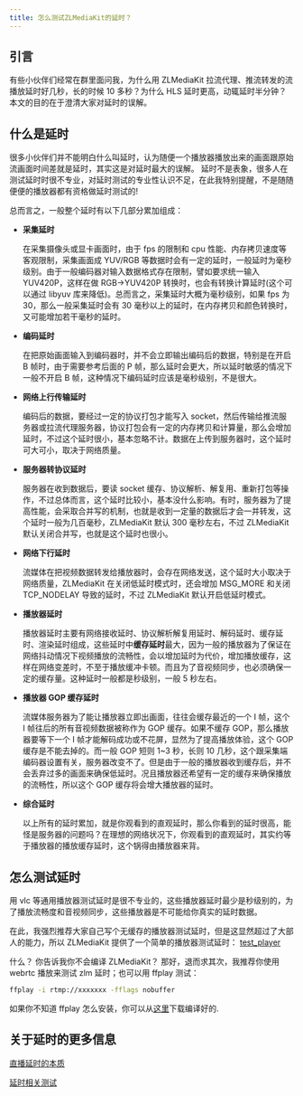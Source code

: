```yaml
---
title: 怎么测试ZLMediaKit的延时？
---
```


## 引言

有些小伙伴们经常在群里面问我，为什么用 ZLMediaKit 拉流代理、推流转发的流播放延时好几秒，长的时候 10 多秒？为什么 HLS 延时更高，动辄延时半分钟？本文的目的在于澄清大家对延时的误解。

## 什么是延时

很多小伙伴们并不能明白什么叫延时，认为随便一个播放器播放出来的画面跟原始流画面时间差就是延时，其实这是对延时最大的误解。
延时不是表象，很多人在测试延时时很不专业，对延时测试的专业性认识不足，在此我特别提醒，不是随随便便的播放器都有资格做延时测试的!

总而言之，一般整个延时有以下几部分累加组成：

- **采集延时**

  在采集摄像头或显卡画面时，由于 fps 的限制和 cpu 性能、内存拷贝速度等客观限制，采集画面成 YUV/RGB 等数据时会有一定的延时，一般延时为毫秒级别。由于一般编码器对输入数据格式存在限制，譬如要求统一输入 YUV420P，这样在做 RGB->YUV420P 转换时，也会有转换计算延时(这个可以通过 libyuv 库来降低)。总而言之，采集延时大概为毫秒级别，如果 fps 为 30，那么一般采集延时会有 30 毫秒以上的延时，在内存拷贝和颜色转换时，又可能增加若干毫秒的延时。

- **编码延时**

  在把原始画面输入到编码器时，并不会立即输出编码后的数据，特别是在开启 B 帧时，由于需要参考后面的 P 帧，那么延时会更大，所以延时敏感的情况下一般不开启 B 帧，这种情况下编码延时应该是毫秒级别，不是很大。

- **网络上行传输延时**

  编码后的数据，要经过一定的协议打包才能写入 socket，然后传输给推流服务器或拉流代理服务器，协议打包会有一定的内存拷贝和计算量，那么会增加延时，不过这个延时很小，基本忽略不计。数据在上传到服务器时，这个延时可大可小，取决于网络质量。

- **服务器转协议延时**

  服务器在收到数据后，要读 socket 缓存、协议解析、解复用、重新打包等操作，不过总体而言，这个延时比较小，基本没什么影响。有时，服务器为了提高性能，会采取合并写的机制，也就是收到一定量的数据后才会一并转发，这个延时一般为几百毫秒，ZLMediaKit 默认 300 毫秒左右，不过 ZLMediaKit 默认关闭合并写，也就是这个延时也很小。

- **网络下行延时**

  流媒体在把视频数据转发给播放器时，会存在网络发送，这个延时大小取决于网络质量，ZLMediaKit 在关闭低延时模式时，还会增加 MSG_MORE 和关闭 TCP_NODELAY 导致的延时，不过 ZLMediaKit 默认开启低延时模式。

- **播放器延时**

  播放器延时主要有网络接收延时、协议解析解复用延时、解码延时、缓存延时、渲染延时组成，这些延时中**缓存延时**最大，因为一般的播放器为了保证在网络抖动情况下视频播放的流畅性，会以增加延时为代价，增加播放缓存，这样在网络变差时，不至于播放缓冲卡顿。而且为了音视频同步，也必须确保一定的缓存量。这种延时一般都是秒级别，一般 5 秒左右。

- **播放器 GOP 缓存延时**

  流媒体服务器为了能让播放器立即出画面，往往会缓存最近的一个 I 帧，这个 I 帧往后的所有音视频数据被称作为 GOP 缓存。如果不缓存 GOP，那么播放器要等下一个 I 帧才能解码成功或不花屏，显然为了提高播放体验，这个 GOP 缓存是不能去掉的。而一般 GOP 短则 1~3 秒，长则 10 几秒，这个跟采集端编码器设置有关，服务器改变不了。但是由于一般的播放器收到缓存后，并不会丢弃过多的画面来确保低延时。况且播放器还希望有一定的缓存来确保播放的流畅性，所以这个 GOP 缓存将会增大播放器的延时。

- **综合延时**

  以上所有的延时累加，就是你观看到的直观延时，那么你看到的延时很高，能怪是服务器的问题吗？在理想的网络状况下，你观看到的直观延时，其实约等于播放器的播放缓存延时，这个锅得由播放器来背。

## 怎么测试延时

用 vlc 等通用播放器测试延时是很不专业的，这些播放器延时最少是秒级别的，为了播放流畅度和音视频同步，这些播放器是不可能给你真实的延时数据。

在此，我强烈推荐大家自己写个无缓存的播放器测试延时，但是这显然超过了大部人的能力，所以 ZLMediaKit 提供了一个简单的播放器测试延时：
[test_player](https://github.com/ZLMediaKit/ZLMediaKit/blob/master/player/test_player.cpp)

什么？ 你告诉我你不会编译 ZLMediaKit？ 那好，退而求其次，我推荐你使用 webrtc 播放来测试 zlm 延时；也可以用 ffplay 测试：

```bash
ffplay -i rtmp://xxxxxxx -fflags nobuffer
```

如果你不知道 ffplay 怎么安装，你可以从[这里](http://ffmpeg.org/download.html)下载编译好的.

## 关于延时的更多信息

[直播延时的本质](../documents/the_nature_of_live_broadcast_delay.md)

[延时相关测试](./delay_test.md)
